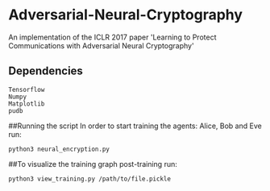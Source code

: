 # Adversarial-Neural-Cryptography
An implementation of the ICLR 2017 paper 'Learning to Protect Communications with Adversarial Neural Cryptography'

## Dependencies
```
Tensorflow
Numpy
Matplotlib
pudb
```

##Running the script
In order to start training the agents: Alice, Bob and Eve run:
```
python3 neural_encryption.py
```

##To visualize the training graph post-training run:
```
python3 view_training.py /path/to/file.pickle
```